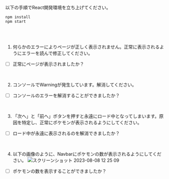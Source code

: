 以下の手順でReact開発環境を立ち上げてください。
```
npm install
npm start
```
<br>
<br>

1. 何らかのエラーによりページが正しく表示されません。正常に表示されるようにエラーを読んで修正してください。
- [ ] 正常にページが表示されましたか？
<br>

2. コンソールでWarningが発生しています。解消してください。
- [ ] コンソールのエラーを解消することができましたか？
<br>

3. 「次へ」と「前へ」ボタンを押すと永遠にロード中となってしまいます。原因を特定し、正常にポケモンが表示されるようにしてください。
- [ ] ロード中が永遠に表示されるのを解消できましたか？
<br>

4. 以下の画像のように、Navbarにポケモンの数が表示されるようにしてください。
![スクリーンショット 2023-08-08 12 25 09](https://github.com/ko-shiro-hap/yosei-curriculum/assets/90499315/c3d33d1e-755c-4e56-9c25-261d8855c263)

- [ ] ポケモンの数を表示することができましたか？

